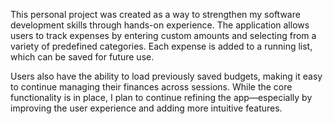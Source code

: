 This personal project was created as a way to strengthen my software development skills through hands-on experience. The application allows users to track expenses by entering custom amounts and selecting from a variety of predefined categories. Each expense is added to a running list, which can be saved for future use.

Users also have the ability to load previously saved budgets, making it easy to continue managing their finances across sessions. While the core functionality is in place, I plan to continue refining the app—especially by improving the user experience and adding more intuitive features.
